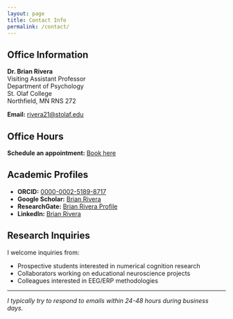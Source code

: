 ```yaml
---
layout: page
title: Contact Info
permalink: /contact/
---
```


## Office Information
**Dr. Brian Rivera**  
Visiting Assistant Professor  
Department of Psychology  
St. Olaf College  
Northfield, MN
RNS 272

**Email:** rivera21@stolaf.edu

## Office Hours
**Schedule an appointment:** [Book here](https://calendar.app.google/VXNuBWqytHShn7UNA)

## Academic Profiles
- **ORCID:** [0000-0002-5189-8717](https://orcid.org/0000-0002-5189-8717)
- **Google Scholar:** [Brian Rivera](https://scholar.google.com/citations?user=Txf6aJYAAAAJ&hl=en)
- **ResearchGate:** [Brian Rivera Profile](https://www.researchgate.net/profile/Brian-Rivera-3?ev=hdr_xprf)
- **LinkedIn:** [Brian Rivera](https://www.linkedin.com/in/brian-rivera-55360652/)

## Research Inquiries
I welcome inquiries from:
- Prospective students interested in numerical cognition research
- Collaborators working on educational neuroscience projects
- Colleagues interested in EEG/ERP methodologies

---
*I typically try to respond to emails within 24-48 hours during business days.*
